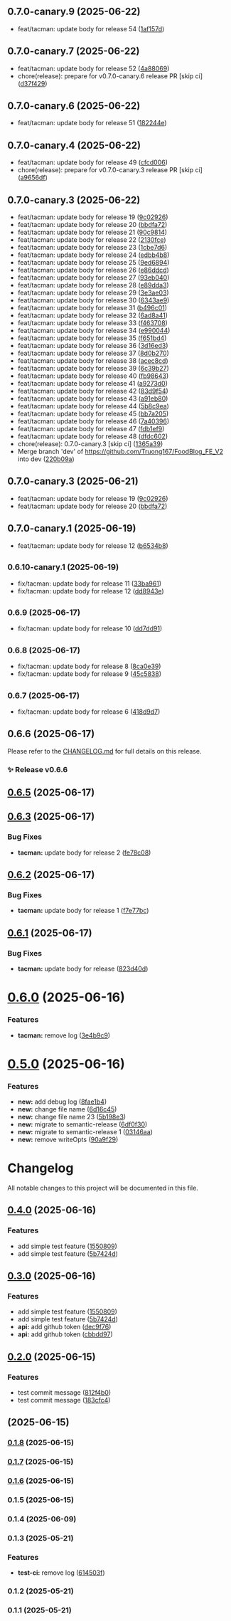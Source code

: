 ## 0.7.0-canary.9 (2025-06-22)

* feat/tacman: update body for release 54 ([1af157d](https://github.com/Truong167/FoodBlog_FE_V2/commit/1af157d))

## 0.7.0-canary.7 (2025-06-22)

* feat/tacman: update body for release 52 ([4a88069](https://github.com/Truong167/FoodBlog_FE_V2/commit/4a88069))
* chore(release): prepare for v0.7.0-canary.6 release PR [skip ci] ([d37f429](https://github.com/Truong167/FoodBlog_FE_V2/commit/d37f429))

## 0.7.0-canary.6 (2025-06-22)

* feat/tacman: update body for release 51 ([182244e](https://github.com/Truong167/FoodBlog_FE_V2/commit/182244e))

## 0.7.0-canary.4 (2025-06-22)

* feat/tacman: update body for release 49 ([cfcd006](https://github.com/Truong167/FoodBlog_FE_V2/commit/cfcd006))
* chore(release): prepare for v0.7.0-canary.3 release PR [skip ci] ([a9656df](https://github.com/Truong167/FoodBlog_FE_V2/commit/a9656df))

## 0.7.0-canary.3 (2025-06-22)

* feat/tacman: update body for release 19 ([9c02926](https://github.com/Truong167/FoodBlog_FE_V2/commit/9c02926))
* feat/tacman: update body for release 20 ([bbdfa72](https://github.com/Truong167/FoodBlog_FE_V2/commit/bbdfa72))
* feat/tacman: update body for release 21 ([90c9814](https://github.com/Truong167/FoodBlog_FE_V2/commit/90c9814))
* feat/tacman: update body for release 22 ([2130fce](https://github.com/Truong167/FoodBlog_FE_V2/commit/2130fce))
* feat/tacman: update body for release 23 ([1cbe7d6](https://github.com/Truong167/FoodBlog_FE_V2/commit/1cbe7d6))
* feat/tacman: update body for release 24 ([edbb4b8](https://github.com/Truong167/FoodBlog_FE_V2/commit/edbb4b8))
* feat/tacman: update body for release 25 ([9ed6894](https://github.com/Truong167/FoodBlog_FE_V2/commit/9ed6894))
* feat/tacman: update body for release 26 ([e86ddcd](https://github.com/Truong167/FoodBlog_FE_V2/commit/e86ddcd))
* feat/tacman: update body for release 27 ([93eb040](https://github.com/Truong167/FoodBlog_FE_V2/commit/93eb040))
* feat/tacman: update body for release 28 ([e89dda3](https://github.com/Truong167/FoodBlog_FE_V2/commit/e89dda3))
* feat/tacman: update body for release 29 ([3e3ae03](https://github.com/Truong167/FoodBlog_FE_V2/commit/3e3ae03))
* feat/tacman: update body for release 30 ([6343ae9](https://github.com/Truong167/FoodBlog_FE_V2/commit/6343ae9))
* feat/tacman: update body for release 31 ([b496c01](https://github.com/Truong167/FoodBlog_FE_V2/commit/b496c01))
* feat/tacman: update body for release 32 ([6ad8a41](https://github.com/Truong167/FoodBlog_FE_V2/commit/6ad8a41))
* feat/tacman: update body for release 33 ([f463708](https://github.com/Truong167/FoodBlog_FE_V2/commit/f463708))
* feat/tacman: update body for release 34 ([e990044](https://github.com/Truong167/FoodBlog_FE_V2/commit/e990044))
* feat/tacman: update body for release 35 ([f651bd4](https://github.com/Truong167/FoodBlog_FE_V2/commit/f651bd4))
* feat/tacman: update body for release 36 ([3d16ed3](https://github.com/Truong167/FoodBlog_FE_V2/commit/3d16ed3))
* feat/tacman: update body for release 37 ([8d0b270](https://github.com/Truong167/FoodBlog_FE_V2/commit/8d0b270))
* feat/tacman: update body for release 38 ([acec8cd](https://github.com/Truong167/FoodBlog_FE_V2/commit/acec8cd))
* feat/tacman: update body for release 39 ([6c39b27](https://github.com/Truong167/FoodBlog_FE_V2/commit/6c39b27))
* feat/tacman: update body for release 40 ([fb98643](https://github.com/Truong167/FoodBlog_FE_V2/commit/fb98643))
* feat/tacman: update body for release 41 ([a9273d0](https://github.com/Truong167/FoodBlog_FE_V2/commit/a9273d0))
* feat/tacman: update body for release 42 ([83d9f54](https://github.com/Truong167/FoodBlog_FE_V2/commit/83d9f54))
* feat/tacman: update body for release 43 ([a91eb80](https://github.com/Truong167/FoodBlog_FE_V2/commit/a91eb80))
* feat/tacman: update body for release 44 ([5b8c9ea](https://github.com/Truong167/FoodBlog_FE_V2/commit/5b8c9ea))
* feat/tacman: update body for release 45 ([bb7a205](https://github.com/Truong167/FoodBlog_FE_V2/commit/bb7a205))
* feat/tacman: update body for release 46 ([7a40396](https://github.com/Truong167/FoodBlog_FE_V2/commit/7a40396))
* feat/tacman: update body for release 47 ([fdb1ef9](https://github.com/Truong167/FoodBlog_FE_V2/commit/fdb1ef9))
* feat/tacman: update body for release 48 ([dfdc602](https://github.com/Truong167/FoodBlog_FE_V2/commit/dfdc602))
* chore(release): 0.7.0-canary.3 [skip ci] ([1365a39](https://github.com/Truong167/FoodBlog_FE_V2/commit/1365a39))
* Merge branch 'dev' of https://github.com/Truong167/FoodBlog_FE_V2 into dev ([220b09a](https://github.com/Truong167/FoodBlog_FE_V2/commit/220b09a))

## 0.7.0-canary.3 (2025-06-21)

* feat/tacman: update body for release 19 ([9c02926](https://github.com/Truong167/FoodBlog_FE_V2/commit/9c02926))
* feat/tacman: update body for release 20 ([bbdfa72](https://github.com/Truong167/FoodBlog_FE_V2/commit/bbdfa72))

## 0.7.0-canary.1 (2025-06-19)

* feat/tacman: update body for release 12 ([b6534b8](https://github.com/Truong167/FoodBlog_FE_V2/commit/b6534b8))

## <small>0.6.10-canary.1 (2025-06-19)</small>

* fix/tacman: update body for release 11 ([33ba961](https://github.com/Truong167/FoodBlog_FE_V2/commit/33ba961))
* fix/tacman: update body for release 12 ([dd8943e](https://github.com/Truong167/FoodBlog_FE_V2/commit/dd8943e))

## <small>0.6.9 (2025-06-17)</small>

* fix/tacman: update body for release 10 ([dd7dd91](https://github.com/Truong167/FoodBlog_FE_V2/commit/dd7dd91))

## <small>0.6.8 (2025-06-17)</small>

* fix/tacman: update body for release 8 ([8ca0e39](https://github.com/Truong167/FoodBlog_FE_V2/commit/8ca0e39))
* fix/tacman: update body for release 9 ([45c5838](https://github.com/Truong167/FoodBlog_FE_V2/commit/45c5838))

## <small>0.6.7 (2025-06-17)</small>

* fix/tacman: update body for release 6 ([418d9d7](https://github.com/Truong167/FoodBlog_FE_V2/commit/418d9d7))

## 0.6.6 (2025-06-17)



Please refer to the [CHANGELOG.md](https://github.com/Truong167/FoodBlog_FE_V2/blob/v0.6.6/CHANGELOG.md) for full details on this release.
### ✨ Release v0.6.6

## [0.6.5](https://github.com/Truong167/FoodBlog_FE_V2/compare/v0.6.4...v0.6.5) (2025-06-17)

## [0.6.3](https://github.com/Truong167/FoodBlog_FE_V2/compare/v0.6.2...v0.6.3) (2025-06-17)


### Bug Fixes

* **tacman:** update body for release 2 ([fe78c08](https://github.com/Truong167/FoodBlog_FE_V2/commit/fe78c08cf4061e67102fc18d5148ec36442b6031))

## [0.6.2](https://github.com/Truong167/FoodBlog_FE_V2/compare/v0.6.1...v0.6.2) (2025-06-17)


### Bug Fixes

* **tacman:** update body for release 1 ([f7e77bc](https://github.com/Truong167/FoodBlog_FE_V2/commit/f7e77bca946aac0db048bebcc9a3683b2a8799f0))

## [0.6.1](https://github.com/Truong167/FoodBlog_FE_V2/compare/v0.6.0...v0.6.1) (2025-06-17)


### Bug Fixes

* **tacman:** update body for release ([823d40d](https://github.com/Truong167/FoodBlog_FE_V2/commit/823d40d73730c3fd9f7ae6ee6f273cd12a217a46))

# [0.6.0](https://github.com/Truong167/FoodBlog_FE_V2/compare/v0.5.0...v0.6.0) (2025-06-16)


### Features

* **tacman:** remove log ([3e4b9c9](https://github.com/Truong167/FoodBlog_FE_V2/commit/3e4b9c9cd2c1dff817d5282add192386fde45d70))

# [0.5.0](https://github.com/Truong167/FoodBlog_FE_V2/compare/v0.4.0...v0.5.0) (2025-06-16)


### Features

* **new:** add debug log ([8fae1b4](https://github.com/Truong167/FoodBlog_FE_V2/commit/8fae1b45af46b4d444f675d0227c0fc33a546c2f))
* **new:** change file name ([6d16c45](https://github.com/Truong167/FoodBlog_FE_V2/commit/6d16c45cd40cae040abba380097959e97e6c341d))
* **new:** change file name 23 ([5b198e3](https://github.com/Truong167/FoodBlog_FE_V2/commit/5b198e328a8d93c6f88b9234e2c3c2b42ea4a81f))
* **new:** migrate to semantic-release ([6df0f30](https://github.com/Truong167/FoodBlog_FE_V2/commit/6df0f304db5957c2979a65c632161346d31914a2))
* **new:** migrate to semantic-release 1 ([03146aa](https://github.com/Truong167/FoodBlog_FE_V2/commit/03146aa8a2b57daf00a0eab59a14faeaa132f74b))
* **new:** remove writeOpts ([90a9f29](https://github.com/Truong167/FoodBlog_FE_V2/commit/90a9f29879e4942e8cbc17a5a983a674af7f9069))

# Changelog

All notable changes to this project will be documented in this file.

## [0.4.0](https://github.com/Truong167/FoodBlog_FE_V2/compare/v0.3.0...v0.4.0) (2025-06-16)


### Features

* add simple test feature ([1550809](https://github.com/Truong167/FoodBlog_FE_V2/commit/1550809052ec3e2c0068ff2d716a5f66b0264672))
* add simple test feature ([5b7424d](https://github.com/Truong167/FoodBlog_FE_V2/commit/5b7424dd93b0972000356a9ab4a7900d3b75cbb1))

## [0.3.0](https://github.com/Truong167/FoodBlog_FE_V2/compare/v0.2.0...v0.3.0) (2025-06-16)


### Features

* add simple test feature ([1550809](https://github.com/Truong167/FoodBlog_FE_V2/commit/1550809052ec3e2c0068ff2d716a5f66b0264672))
* add simple test feature ([5b7424d](https://github.com/Truong167/FoodBlog_FE_V2/commit/5b7424dd93b0972000356a9ab4a7900d3b75cbb1))
* **api:** add github token ([dec9f76](https://github.com/Truong167/FoodBlog_FE_V2/commit/dec9f76e7d9fbf285d109c062ac1eb0813917e53))
* **api:** add github token ([cbbdd97](https://github.com/Truong167/FoodBlog_FE_V2/commit/cbbdd97f884e405bff23a36f3308c5b8dc4b09de))

## [0.2.0](https://github.com/Truong167/FoodBlog_FE_V2/compare/v0.1.8...v0.2.0) (2025-06-15)


### Features

* test commit message ([812f4b0](https://github.com/Truong167/FoodBlog_FE_V2/commit/812f4b087104eae85926988168c381d2305d3336))
* test commit message ([183cfc4](https://github.com/Truong167/FoodBlog_FE_V2/commit/183cfc4ed1b070bbb506187ab2aa289009c88146))

## [](https://github.com/Truong167/FoodBlog_FE_V2/compare/v0.1.8...v) (2025-06-15)

### [0.1.8](https://github.com/Truong167/FoodBlog_FE_V2/compare/v0.1.7...v0.1.8) (2025-06-15)

### [0.1.7](https://github.com/Truong167/FoodBlog_FE_V2/compare/v0.1.6...v0.1.7) (2025-06-15)

### [0.1.6](https://github.com/Truong167/FoodBlog_FE_V2/compare/v0.1.5...v0.1.6) (2025-06-15)

### 0.1.5 (2025-06-15)

### 0.1.4 (2025-06-09)

### 0.1.3 (2025-05-21)


### Features

* **test-ci:** remove log ([614503f](https://github.com/Truong167/FoodBlog_FE_V2/commit/614503f4f73d67f99df592d187203dcf3920aabe))

### 0.1.2 (2025-05-21)

### 0.1.1 (2025-05-21)
